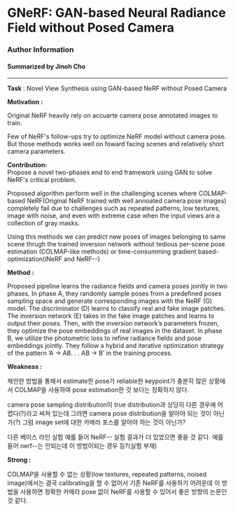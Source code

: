 # GNeRF: GAN-based Neural Radiance Field without Posed Camera
### Author Information
#### Summarized by Jinoh Cho
---

**Task** : Novel View Synthesis using GAN-based NeRF without Posed Camera

**Motivation :**
 
Original NeRF heavily rely on accuarte camera pose annotated images to train.
 
Few of NeRF's follow-ups try to optimize NeRF model without camera pose. But those methods works well on foward facing scenes and relatively short camera parameters.
 
**Contribution:** \
Propose a novel two-phases end to end framework using GAN to solve NeRF's critical problem.
 
Proposed algorithm perform well in the challenging scenes where COLMAP-based NeRF(Original NeRF trained with well annoated camera pose images) completely fail due to challenges such as repeated patterns, low textures, image with noise, and even with extreme case when the input views are a collection of gray masks.
 
Using this methods we can predict new poses of images belonging to same scene thrugh the trained inversion network without tedious per-scene pose estimation (COLMAP-like methods) or time-consumming gradient based-optimization(iNeRF and NeRF--)

**Method :**
 
Proposed pipeline learns the radiance fields and camera poses jointly in two phases. In phase A, they randomly sample poses from a predefined poses sampling space and generate corresponding images with the NeRF (G) model. The discriminator (D) learns to classify real and fake image patches. The inversion network (E) takes in the fake image patches and learns to output their poses. Then, with the inversion network’s parameters frozen, they optimize the pose embeddings of real images in the dataset. In phase B, we utilize the photometric loss to refine radiance fields and pose embeddings jointly. They follow a hybrid and iterative optimization strategy of the pattern ’A → AB. . . AB → B’ in the training process. 
 
**Weakness :** 
 
제안한 방법을 통해서 estimate한 pose가 reliable한 keypoint가 충분히 많은 상황에서 COLMAP을 사용하여 pose estimation한 것 보다는 정확하지 않다.
 
camera pose sampling distribution이 true distribution과 상당히 다른 경우에 어렵다(?)라고 써져 있는데 그러면 camera pose distribution을 알아야 되는 것이 아닌가(?) 그럼 image set에 대한 카메라 포스를 알아야 하는 것이 아닌가?
 
다른 베이스 라인 실험 예를 들어 NeRF-- 실험 결과가 더 있었으면 좋을 것 같다. 예를 들어 nerf--는 안되는데 이 방법이되는 경우 등?(실험 부재) 
 
**Strong :** 
 
COLMAP을 사용할 수 없는 상황(low textures, repeated patterns, noised image)에서는 결국 calibrating을 할 수 없어서 기존 NeRF를 사용하기 어려운데 이 방법을 사용하면 정확한 카메라 pose 없이 NeRF를 사용할 수 있어서 좋은 방향의 논문인 것 같다.